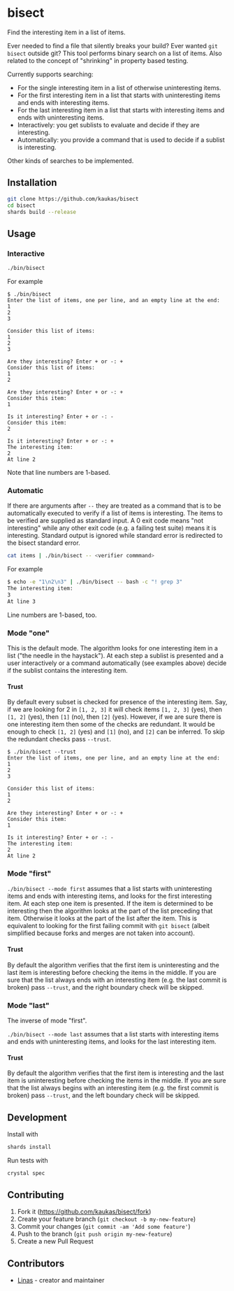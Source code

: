 # bisect

Find the interesting item in a list of items.

Ever needed to find a file that silently breaks your build? Ever wanted `git bisect` outside git? This tool performs binary search on a list of items. Also related to the concept of "shrinking" in property based testing.

Currently supports searching:

- For the single interesting item in a list of otherwise uninteresting items.
- For the first interesting item in a list that starts with uninteresting items and ends with interesting items.
- For the last interesting item in a list that starts with interesting items and ends with uninteresting items.
- Interactively: you get sublists to evaluate and decide if they are interesting.
- Automatically: you provide a command that is used to decide if a sublist is interesting.

Other kinds of searches to be implemented.

## Installation

```bash
git clone https://github.com/kaukas/bisect
cd bisect
shards build --release
```

## Usage

### Interactive

```bash
./bin/bisect
```

For example

```
$ ./bin/bisect
Enter the list of items, one per line, and an empty line at the end:
1
2
3

Consider this list of items:
1
2
3

Are they interesting? Enter + or -: +
Consider this list of items:
1
2

Are they interesting? Enter + or -: +
Consider this item:
1

Is it interesting? Enter + or -: -
Consider this item:
2

Is it interesting? Enter + or -: +
The interesting item:
2
At line 2
```

Note that line numbers are 1-based.

### Automatic

If there are arguments after `--` they are treated as a command that is to be automatically executed to verify if a list of items is interesting. The items to be verified are supplied as standard input. A 0 exit code means "not interesting" while any other exit code (e.g. a failing test suite) means it is interesting. Standard output is ignored while standard error is redirected to the bisect standard error.

```bash
cat items | ./bin/bisect -- <verifier commmand>
```

For example

```bash
$ echo -e "1\n2\n3" | ./bin/bisect -- bash -c "! grep 3"
The interesting item:
3
At line 3
```

Line numbers are 1-based, too.

### Mode "one"

This is the default mode. The algorithm looks for one interesting item in a list ("the needle in the haystack"). At each step a sublist is presented and a user interactively or a command automatically (see examples above) decide if the sublist contains the interesting item.

#### Trust

By default every subset is checked for presence of the interesting item. Say, if we are looking for 2 in `[1, 2, 3]` it will check items `[1, 2, 3]` (yes), then `[1, 2]` (yes), then `[1]` (no), then `[2]` (yes). However, if we are sure there is one interesting item then some of the checks are redundant. It would be enough to check `[1, 2]` (yes) and `[1]` (no), and `[2]` can be inferred. To skip the redundant checks pass `--trust`.

```
$ ./bin/bisect --trust
Enter the list of items, one per line, and an empty line at the end:
1
2
3

Consider this list of items:
1
2

Are they interesting? Enter + or -: +
Consider this item:
1

Is it interesting? Enter + or -: -
The interesting item:
2
At line 2
```

### Mode "first"

`./bin/bisect --mode first` assumes that a list starts with uninteresting items and ends with interesting items, and looks for the first interesting item. At each step one item is presented. If the item is determined to be interesting then the algorithm looks at the part of the list preceding that item. Otherwise it looks at the part of the list after the item. This is equivalent to looking for the first failing commit with `git bisect` (albeit simplified because forks and merges are not taken into account).

#### Trust

By default the algorithm verifies that the first item is uninteresting and the last item is interesting before checking the items in the middle. If you are sure that the list always ends with an interesting item (e.g. the last commit is broken) pass `--trust`, and the right boundary check will be skipped.

### Mode "last"

The inverse of mode "first".

`./bin/bisect --mode last` assumes that a list starts with interesting items and ends with uninteresting items, and looks for the last interesting item.

#### Trust

By default the algorithm verifies that the first item is interesting and the last item is uninteresting before checking the items in the middle. If you are sure that the list always begins with an interesting item (e.g. the first commit is broken) pass `--trust`, and the left boundary check will be skipped.

## Development

Install with

```bash
shards install
```

Run tests with

```bash
crystal spec
```

## Contributing

1. Fork it (<https://github.com/kaukas/bisect/fork>)
2. Create your feature branch (`git checkout -b my-new-feature`)
3. Commit your changes (`git commit -am 'Add some feature'`)
4. Push to the branch (`git push origin my-new-feature`)
5. Create a new Pull Request

## Contributors

- [Linas](https://github.com/kaukas) - creator and maintainer
